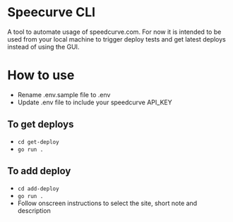 # Speecurve CLI

A tool to automate usage of speedcurve.com. For now it is intended to be used from your local machine to trigger deploy tests and get latest deploys instead of using the GUI.

# How to use
- Rename .env.sample file to .env
- Update .env file to include your speedcurve API_KEY

## To get deploys
- `cd get-deploy`
- `go run .`

## To add deploy
- `cd add-deploy`
- `go run .`
- Follow onscreen instructions to select the site, short note and description